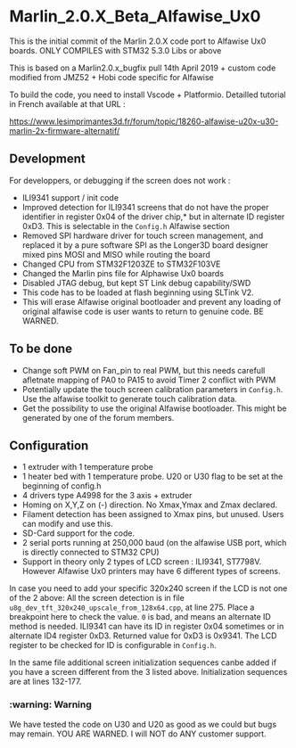 # Marlin_2.0.X_Beta_Alfawise_Ux0

This is the initial commit of the Marlin 2.0.X code port to Alfawise Ux0 boards. ONLY COMPILES with STM32 5.3.0 Libs or above

This is based on a Marlin2.0.x_bugfix pull 14th April 2019 + custom code modified from JMZ52 + Hobi code specific for Alfawise 

To build the code, you need to install Vscode + Platformio. Detailled tutorial in French available at that URL : 

https://www.lesimprimantes3d.fr/forum/topic/18260-alfawise-u20x-u30-marlin-2x-firmware-alternatif/


## Development
For developpers, or debugging if the screen does not work : 

- ILI9341 support / init code
- Improved detection for ILI9341 screens that do not have the proper identifier in register 0x04 of the driver chip,*
but in alternate ID register 0xD3. This is selectable in the `Config.h` Alfawise section
- Removed SPI hardware driver for touch screen management, and replaced it by a pure software SPI as the Longer3D board
designer mixed pins MOSI and MISO while routing the board
- Changed CPU from STM32F1203ZE to STM32F103VE
- Changed the Marlin pins file for Alphawise Ux0 boards
- Disabled JTAG debug, but kept ST Link debug capability/SWD
- This code has to be loaded at flash beginning using SLTink V2. 
- This will erase Alfawise original bootloader and prevent any loading of original alfawise code is user wants to return to genuine code. BE WARNED. 

## To be done

- Change soft PWM on Fan_pin to real PWM, but this needs carefull afletnate mapping of PA0 to PA15 to avoid Timer 2 conflict with PWM
- Potentially update the touch screen calibration parameters in `Config.h`. Use the alfawise toolkit to generate touch calibration data. 
- Get the possibility to use the original Alfawise bootloader. This might be generated by one of the forum members.

## Configuration

- 1 extruder with 1 temperature probe
- 1 heater bed with 1 temperature probe. U20 or U30 flag to be set at the beginning of config.h
- 4 drivers type A4998 for the 3 axis + extruder
- Homing on X,Y,Z on (-) direction. No Xmax,Ymax and Zmax declared.
- Filament detection has been assigned to Xmax pins, but unused. Users can modify and use this. 
- SD-Card support for the code.
- 2 serial ports running at 250,000 baud (on the alfawise USB port, which is directly connected to STM32 CPU)
- Support in theory only 2 types of LCD screen : ILI9341, ST7798V. However Alfawise Ux0 printers may have 6 different types of screens. 

In case you need to add your specific 320x240 screen if the LCD is not one of the 2 above:
All the screen detection is in file `u8g_dev_tft_320x240_upscale_from_128x64.cpp`, at line 275. 
Place a breakpoint here to check the value. `0` is bad, and means an alternate ID method is needed. 
ILI9341 can have its ID in register 0x04 sometimes or in alternate ID4 register 0xD3. Returned value for 0xD3 is 0x9341.
The LCD register to be checked for ID is configurable in `Config.h`.

In the same file additional screen initialization sequences canbe added if you have a screen different from the 3 listed above. 
Initialization sequences are at lines 132-177. 

<h3>:warning: Warning</h3>
We have tested the code on U30 and U20 as good as we could but bugs may remain. YOU ARE WARNED. 
I will NOT do ANY customer support.
